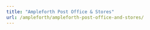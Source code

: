```yaml
---
title: "Ampleforth Post Office & Stores"
url: /ampleforth/ampleforth-post-office-and-stores/
---
```

